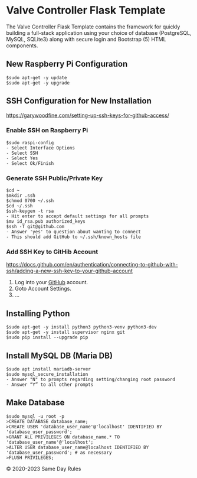 # Valve Controller Flask Template

The Valve Controller Flask Template contains the framework for quickly building a full-stack application using your choice of
database (PostgreSQL, MySQL, SQLite3) along with secure login and Bootstrap (5) HTML components.

## New Raspberry Pi Configuration
```
$sudo apt-get -y update
$sudo apt-get -y upgrade
```
## SSH Configuration for New Installation
https://garywoodfine.com/setting-up-ssh-keys-for-github-access/
### Enable SSH on Raspberry Pi
```
$sudo raspi-config
- Select Interface Options
- Select SSH
- Select Yes
- Select Ok/Finish
```
### Generate SSH Public/Private Key
```
$cd ~
$mkdir .ssh
$chmod 0700 ~/.ssh
$cd ~/.ssh
$ssh-keygen -t rsa
- Hit enter to accept default settings for all prompts
$mv id_rsa.pub authorized_keys
$ssh -T git@github.com
- Answer 'yes' to question about wanting to connect
- This should add GitHub to ~/.ssh/known_hosts file
```
### Add SSH Key to GitHib Account
https://docs.github.com/en/authentication/connecting-to-github-with-ssh/adding-a-new-ssh-key-to-your-github-account

1. Log into your [GitHub](https://github.com) account.
2. Goto Account Settings.
3. ...


## Installing Python
```
$sudo apt-get -y install python3 python3-venv python3-dev
$sudo apt-get -y install supervisor nginx git
$sudo pip install --upgrade pip
```
## Install MySQL DB (Maria DB)
```
$sudo apt install mariadb-server
$sudo mysql_secure_installation
- Answer "N" to prompts regarding setting/changing root password
- Answer “Y” to all other prompts
```
## Make Database
```
$sudo mysql -u root -p
>CREATE DATABASE database_name;
>CREATE USER 'database_user_name'@'localhost' IDENTIFIED BY 'database_user_password';
>GRANT ALL PRIVILEGES ON database_name.* TO 'database_user_name'@'localhost';
>ALTER USER database_user_name@localhost IDENTIFIED BY 'database_user_password'; # as necessary
>FLUSH PRIVILEGES;
```
&copy; 2020-2023 Same Day Rules

